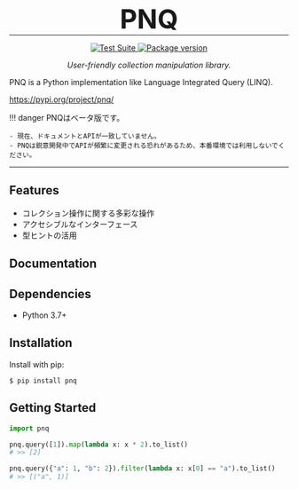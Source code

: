 <h1 align="center" style="font-size: 3rem; margin: -15px 0">
PNQ
</h1>

---

<div align="center">
<p>
<a href="https://github.com/sasano8/pnq/actions">
    <img src="https://github.com/sasano8/pnq/actions/workflows/test.yml/badge.svg" alt="Test Suite">
</a>
<a href="https://pypi.org/project/pnq/">
    <img src="https://badge.fury.io/py/pnq.svg" alt="Package version">
</a>
</p>

<em>User-friendly collection manipulation library.</em>
</div>

PNQ is a Python implementation like Language Integrated Query (LINQ).

https://pypi.org/project/pnq/

!!! danger
    PNQはベータ版です。

    - 現在、ドキュメントとAPIが一致していません。
    - PNQは鋭意開発中でAPIが頻繁に変更される恐れがあるため、本番環境では利用しないでください。

---



## Features

- コレクション操作に関する多彩な操作
- アクセシブルなインターフェース
- 型ヒントの活用

## Documentation



## Dependencies

- Python 3.7+

## Installation

Install with pip:

```shell
$ pip install pnq
```

## Getting Started

```python
import pnq

pnq.query([1]).map(lambda x: x * 2).to_list()
# >> [2]

pnq.query({"a": 1, "b": 2}).filter(lambda x: x[0] == "a").to_list()
# >> [("a", 1)]

```
